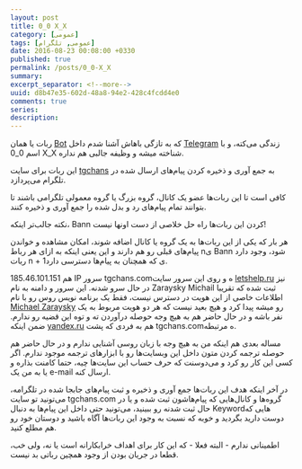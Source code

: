 ```yaml
---
layout: post
title: 0_0 X_X
category: [عمومی]
tags: [عمومی, تلگرام]
date: 2016-08-23 00:08:00 +0330
published: true
permalink: /posts/0_0-X_X
summary: 
excerpt_separator: <!--more--> 
uuid: d8b47e35-602d-48a8-94e2-428c4fcdd4e0
comments: true
series: 
description: 
---
```

ربات یا همان [Bot](https://core.telegram.org/bots) که به تازگی باهاش آشنا شدم داخل [Telegram](https://telegram.org) زندگی می‌کته، و با اسم <span class="font-color-white">0_0 X_X</span> شناخته میشه و وظیفه جالبی هم نداره.

این ربات برای سایت [tgchans](http://tgchans.com) به جمع آوری و ذخیره کردن پیام‌های ارسال شده در تلگرام می‌پردازد.

کافی است تا این ربات‌ها عضو یک کانال، گروه بزرگ یا گروه معمولی تلگرامی باشند تا بتوانند تمام پیام‌های رد و بدل شده را جمع آوری و ذخیره کنند.
<p><blackquote class="warning">
نکته جالب‌تر اینکه، Bann کردن این ربات‌ها راه حل خلاصی از دست اونها نیست!
</blackquote></p>
هر بار که یکی از این ربات‌ها به یک گروه یا کانال اضافه شوند، امکان مشاهده و خواندن پیام‌های قبلی رو هم دارند و این یعنی اینکه به ازای هر رباط nی Bann شود، وجود دارد ربات n + 1ی که همچنان به پیام‌ها دسترسی دارد.

185.46.101.151 هم IP سرور tgchans.comه و روی این سرور سایت [letshelp.ru](https://letshelp.ru) نیز در حال سرو شدنه.
این سرور و دامنه به نام Zaraysky Michail ثبت شده که تقریبا اطلاعات خاصی از این هویت در دسترس نیست، فقط یک برنامه‌ نویس روس رو با نام [Michael Zaraysky](https://www.linkedin.com/in/michael-zaraysky-a1355353) رو میشه پیدا کرد و هیچ بعید نیست که هر دو هویت مربوط به یک نفر باشه و در حال حاضر هم به هیچ وجه حوصله درآوردن ته و توه این قضیه رو ندارم.
ضمن اینکه [yandex.ru](htttps://yandex.ru) هم به فردی که پشت tgchans.comه مرتبطه.

مساله بعدی هم اینکه من به هیچ وجه با زبان روسی آشنایی ندارم و در حال حاضر هم حوصله ترجمه کردن متون داخل این وبسایت‌ها رو با ابزارهای ترجمه موجود ندارم. اگر کسی این کار رو کرد و می‌دوسنت که حرف حساب این سایت‌ها چیه، حتما کامنت بذاره و یا به من یک e-mail ارسال کنه.

در آخر اینکه هدف این ربات‌ها جمع آوری و ذخیره و ثبت پیام‌های جابجا شده در تلگرامه، می‌تونید تو سایت tgchans.com گروه‌ها و کانال‌هایی که پیام‌هاشون ثبت شده و یا در حال ثبت شدنه رو ببینید، می‌تونید حتی داخل این پیام‌ها به دنبال Keywordهایی که دوست دارید بگردید و خوبه که نسبت به وجود این ربات‌ها آگاه باشید و دوستان خود رو هم مطلع کنید.

اطمینانی ندارم - البته فعلا - که این کار برای اهداف خرابکارانه است یا نه، ولی خب، قطعا در جریان بودن از وجود همچین رباتی بد نیست.
